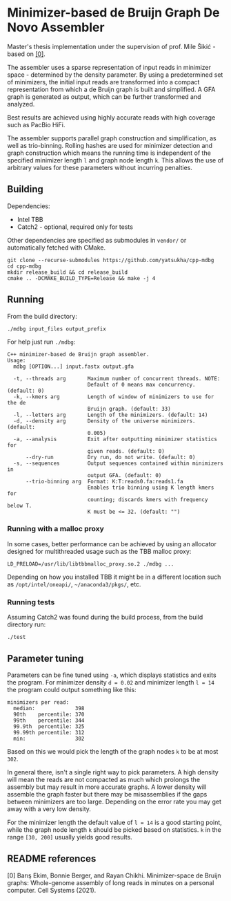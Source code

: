 # Minimizer-based de Bruijn Graph De Novo Assembler

Master's thesis implementation under the supervision of prof. Mile Šikić - based on [[0]](#0).

The assembler uses a sparse representation of input reads in minimizer space - determined by
the density parameter. By using a predetermined set of minimizers, the initial input reads are 
transformed into a compact representation from which a de Bruijn graph is built and simplified.
A GFA graph is generated as output, which can be further transformed and analyzed.

Best results are achieved using highly accurate reads with high coverage such as PacBio HiFi.

The assembler supports parallel graph construction and simplification, as well as trio-binning.
Rolling hashes are used for minimizer detection and graph construction which means the
running time is independent of the specified minimizer length `l` and graph node length `k`.
This allows the use of arbitrary values for these parameters without incurring penalties.

## Building

Dependencies:
 * Intel TBB
 * Catch2 - optional, required only for tests

Other dependencies are specified as submodules in `vendor/` or automatically fetched with CMake.

```
git clone --recurse-submodules https://github.com/yatsukha/cpp-mdbg
cd cpp-mdbg
mkdir release_build && cd release_build
cmake .. -DCMAKE_BUILD_TYPE=Release && make -j 4
```

## Running

From the build directory:
```
./mdbg input_files output_prefix
```

For help just run `./mdbg`:
```
C++ minimizer-based de Bruijn graph assembler.
Usage:
  mdbg [OPTION...] input.fastx output.gfa

  -t, --threads arg       Maximum number of concurrent threads. NOTE:
                          Default of 0 means max concurrency. (default: 0)
  -k, --kmers arg         Length of window of minimizers to use for the de
                          Bruijn graph. (default: 33)
  -l, --letters arg       Length of the minimizers. (default: 14)
  -d, --density arg       Density of the universe minimizers. (default:
                          0.005)
  -a, --analysis          Exit after outputting minimizer statistics for
                          given reads. (default: 0)
      --dry-run           Dry run, do not write. (default: 0)
  -s, --sequences         Output sequences contained within minimizers in
                          output GFA. (default: 0)
      --trio-binning arg  Format: K:T:reads0.fa:reads1.fa
                          Enables trio binning using K length kmers for
                          counting; discards kmers with frequency below T.
                          K must be <= 32. (default: "")
```

### Running with a malloc proxy

In some cases, better performance can be achieved by using an allocator designed for
multithreaded usage such as the TBB malloc proxy:
```
LD_PRELOAD=/usr/lib/libtbbmalloc_proxy.so.2 ./mdbg ...
```

Depending on how you installed TBB it might be in a different location such as
`/opt/intel/oneapi/`, `~/anaconda3/pkgs/`, etc.

### Running tests

Assuming Catch2 was found during the build process, from the build directory run:
```
./test
```

## Parameter tuning

Parameters can be fine tuned using `-a`, which displays statistics and exits the program.
For minimizer density `d = 0.02` and minimizer length `l = 14` the program could output
something like this:
```
minimizers per read:
  median:             398
  90th    percentile: 370
  99th    percentile: 344
  99.9th  percentile: 325
  99.99th percentile: 312
  min:                302
```

Based on this we would pick the length of the graph nodes `k` to be at most `302`.

In general there, isn't a single right way to pick parameters. A high density will
mean the reads are not compacted as much which prolongs the assembly but may
result in more accurate graphs. A lower density will assemble the graph faster
but there may be misassemblies if the gaps between minimizers are too large.
Depending on the error rate you may get away with a very low density.

For the minimizer length the default value of `l = 14` is a good starting point,
while the graph node length `k` should be picked based on statistics. `k` in the range
`[30, 200]` usually yields good results.

## README references
<a id="0">[0]</a> 
Barış Ekim, Bonnie Berger, and Rayan Chikhi.
Minimizer-space de Bruijn graphs: Whole-genome assembly of long reads in minutes on a personal computer.
Cell Systems (2021).
